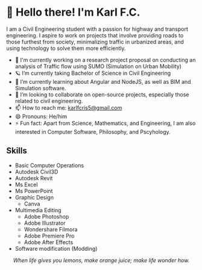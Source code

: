 <h1>👋 Hello there! I'm Karl F.C.  </h1>

I am a Civil Engineering student with a passion for highway and transport engineering. I aspire to work on projects that involve providing roads to those furthest from society, minimalizing traffic in urbanized areas, and using technology to solve them more efficiently.

- 🔬 I'm currently working on a research project proposal on conducting an analysis of Traffic flow using SUMO (Simulation on Urban Mobility)
- 🪐 I’m currently taking Bachelor of Science in Civil Engineering
- 🌱 I’m currently learning about Angular and NodeJS, as well as BIM and Simulation software.
- 🔎 I’m looking to collaborate on open-source projects, especially those related to civil engineering.
- 📫 How to reach me: karlfcris5@gmail.com
- 😄 Pronouns: He/him
- ⚡ Fun fact: Apart from Science, Mathematics, and Engineering, I am also interested in Computer Software, Philosophy, and Pscyhology.



## Skills
 - Basic Computer Operations
 - Autodesk Civil3D
 - Autodesk Revit
 - Ms Excel
 - Ms PowerPoint
 - Graphic Design
    - Canva
 - Multimedia Editing
    - Adobe Photoshop
    - Adobe Illustrator
    - Wondershare Filmora
    - Adobe Premiere Pro
    - Adobe After Effects
 - Software modification (Modding)


<p align="center"> <i><emphasis> When life gives you lemons, make orange juice; make life wonder how. </i> </emphasis> </p>

<!--roads, bridges, ports, airports, SUMO, GIS>
<!-- Infraworks ArcGIS Matlab Staad>
